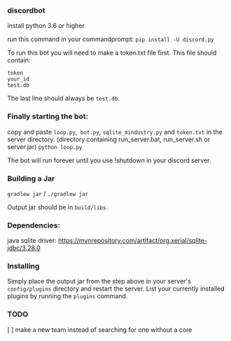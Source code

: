 ### discordbot
install python 3.6 or higher

run this command in your commandprompt: `pip install -U discord.py` 

To run this bot you will need to make a token.txt file first. This file should contain:
```
token
your_id
test.db
```
The last line should always be `test.db`.

### Finally starting the bot:
copy and paste `loop.py`,` bot.py`, `sqlite_mindustry.py` and `token.txt` in the server directory. (directory containing run_server.bat, run_server.sh or server.jar)
`python loop.py`

The bot will run forever until you use !shutdown in your discord server.

### Building a Jar

`gradlew jar` / `./gradlew jar`

Output jar should be in `build/libs`.

### Dependencies:
java sqlite driver: https://mvnrepository.com/artifact/org.xerial/sqlite-jdbc/3.28.0

### Installing

Simply place the output jar from the step above in your server's `config/plugins` directory and restart the server.
List your currently installed plugins by running the `plugins` command.

### TODO
[ ] make a new team instead of searching for one without a core
